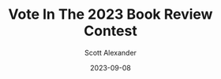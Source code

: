 ---
layout: podcast
title: "Vote In The 2023 Book Review Contest"
author: Scott Alexander
description: https://www.astralcodexten.com/p/vote-in-the-2023-book-review-contest
date: 2023-09-08
length: 357432
duration: 89
guid: vote-in-the-2023-book-review-contest
---